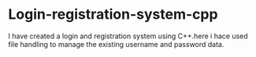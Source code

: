 # Login-registration-system-cpp
I have created a login and registration system using C++.here i hace used file handling to manage the existing username and password data.
